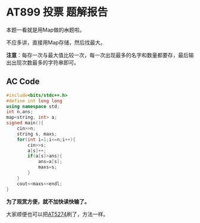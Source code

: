 # **AT899 投票 题解报告**

 本题一看就是用Map做的~~水~~题啦。
 
 不应多讲，直接用Map存储，然后找最大。
 
 **注意**：每存一次与最大值比较一次，每一次出现最多的名字和数量都要存，最后输出出现次数最多的字符串即可。
 
 
##  **AC Code**
```cpp
#include<bits/stdc++.h>
#define int long long
using namespace std;
int n,ans;
map<string, int> a;
signed main(){
	cin>>n;
	string s, maxs;
	for(int i=1;i<=n;i++){
		cin>>s;
		a[s]++;
		if(a[s]>ans){
			ans=a[s];
			maxs=s;
		}
	}
	cout<<maxs<<endl;
}
```

**为了观赏方便，就不加快读快输了。**

大家顺便也可以把[AT5274](https://www.luogu.com.cn/problem/AT5274)刷了，方法一样。